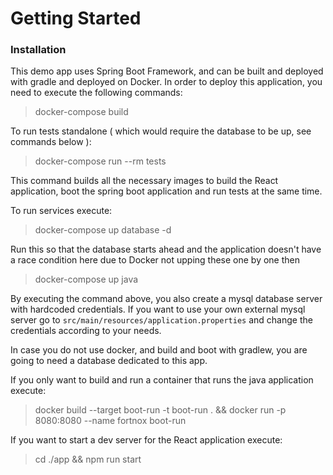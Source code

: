 # Getting Started

### Installation
This demo app uses Spring Boot Framework, and can be built and deployed with gradle and deployed on Docker.
In order to deploy this application, you need to execute the following commands:
> docker-compose build 

To run tests standalone ( which would require the database to be up, see commands below ):
> docker-compose run --rm tests


This command builds all the necessary images to build the React application, boot the spring boot application and run 
tests at the same time.

To run services execute:
> docker-compose up database -d

Run this so that the database starts ahead and the application doesn't have a race condition here due to
Docker not upping these one by one
then
> docker-compose up java

By executing the command above, you also create a mysql database server with hardcoded credentials.
If you want to use your own external mysql server go to `src/main/resources/application.properties` and change the
credentials according to your needs.

In case you do not use docker, and build and boot with gradlew, you are going to need a database dedicated to this app.


If you only want to build and run a container that runs the java application execute:
> docker build
  --target boot-run
  -t boot-run .
  && docker run
  -p 8080:8080
  --name fortnox
  boot-run

If you want to start a dev server for the React application execute:
> cd ./app && npm run start
